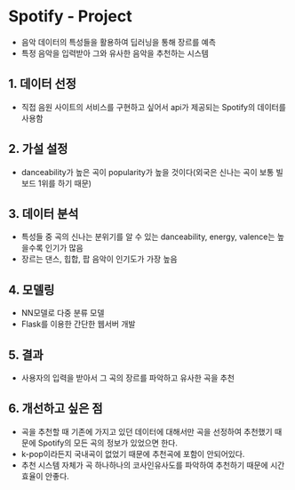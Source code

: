 # Spotify - Project
   * 음악 데이터의 특성들을 활용하여 딥러닝을 통해 장르를 예측
   * 특정 음악을 입력받아 그와 유사한 음악을 추천하는 시스템
## 1. 데이터 선정 
   * 직접 음원 사이트의 서비스를 구현하고 싶어서 api가 제공되는 Spotify의 데이터를 사용함
## 2. 가설 설정
   * danceability가 높은 곡이 popularity가 높을 것이다(외국은 신나는 곡이 보통 빌보드 1위를 하기 때문)
## 3. 데이터 분석
   * 특성들 중 곡의 신나는 분위기를 알 수 있는 danceability, energy, valence는 높을수록 인기가 많음
   * 장르는 댄스, 힙합, 팝 음악이 인기도가 가장 높음
## 4. 모델링
   * NN모델로 다중 분류 모델
   * Flask를 이용한 간단한 웹서버 개발
## 5. 결과
   * 사용자의 입력을 받아서 그 곡의 장르를 파악하고 유사한 곡을 추천
## 6. 개선하고 싶은 점
   * 곡을 추천할 때 기존에 가지고 있던 데이터에 대해서만 곡을 선정하여 추천했기 때문에 Spotify의 모든 곡의 정보가 있었으면 한다.
   * k-pop이라든지 국내곡이 없었기 때문에 추천곡에 포함이 안되어있다.
   * 추천 시스템 자체가 곡 하나하나의 코사인유사도를 파악하여 추천하기 때문에 시간효율이 안좋다.
